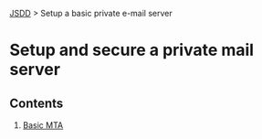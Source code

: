 [JSDD](../README.md) &gt; Setup a basic private e-mail server

# Setup and secure a private mail server

## Contents

1. [Basic MTA](mta.md)
